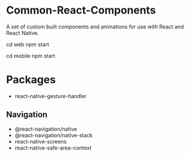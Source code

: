 # Common-React-Components
A set of custom built components and animations for use with React and React Native.

cd web
npm start

cd mobile
npm start

# Packages

- react-native-gesture-handler

## Navigation
- @react-navigation/native 
- @react-navigation/native-stack
- react-native-screens 
- react-native-safe-area-context